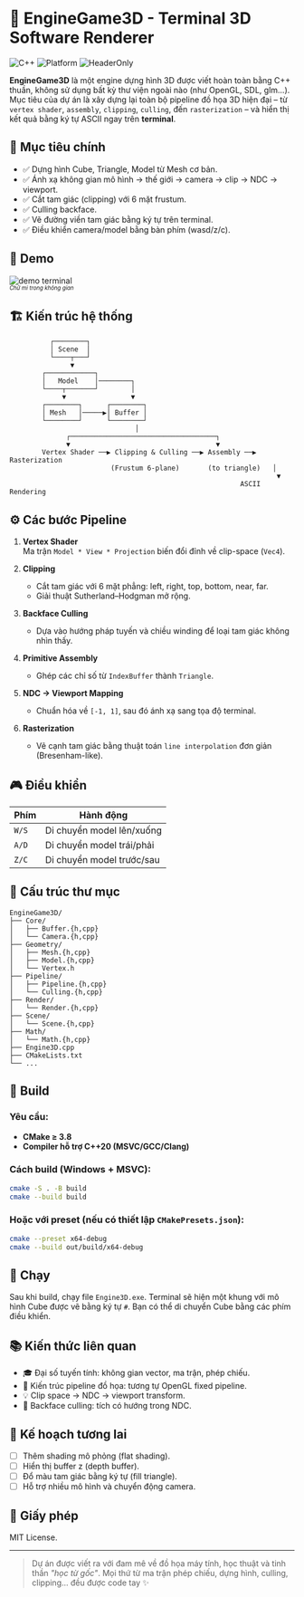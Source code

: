 # 🧠 EngineGame3D - Terminal 3D Software Renderer

![C++](https://img.shields.io/badge/C%2B%2B-20-blue.svg) ![Platform](https://img.shields.io/badge/Platform-Windows-lightgrey) ![HeaderOnly](https://img.shields.io/badge/Library-None-critical)

**EngineGame3D** là một engine dựng hình 3D được viết hoàn toàn bằng C++ thuần, không sử dụng bất kỳ thư viện ngoài nào (như OpenGL, SDL, glm...). Mục tiêu của dự án là xây dựng lại toàn bộ pipeline đồ họa 3D hiện đại – từ `vertex shader`, `assembly`, `clipping`, `culling`, đến `rasterization` – và hiển thị kết quả bằng ký tự ASCII ngay trên **terminal**.

## 🎯 Mục tiêu chính

- ✅ Dựng hình Cube, Triangle, Model từ Mesh cơ bản.
- ✅ Ánh xạ không gian mô hình → thế giới → camera → clip → NDC → viewport.
- ✅ Cắt tam giác (clipping) với 6 mặt frustum.
- ✅ Culling backface.
- ✅ Vẽ đường viền tam giác bằng ký tự trên terminal.
- ✅ Điều khiển camera/model bằng bàn phím (wasd/z/c).

## 📸 Demo

![demo terminal](https://github.com/KinhLupNe/EngineGame3D/assets/demo.png)  
<sup><sub>*Chữ mi trong không gian*</sub></sup>

## 🏗️ Kiến trúc hệ thống

```plaintext
          ┌────────┐
          │ Scene  │
          └────┬───┘
               ▼
        ┌────────────┐
        │   Model    │────────┐
        └────┬───────┘        │
             ▼                ▼
        ┌────────┐      ┌────────┐
        │ Mesh   │─────▶│ Buffer │
        └────────┘      └────────┘
                               │
              ┌────────────────────────────────────┐
              ▼                                    ▼
        Vertex Shader ──▶ Clipping & Culling ──▶ Assembly ──▶ Rasterization
                         (Frustum 6-plane)       (to triangle)   │
                                                                  ▼
                                                         ASCII Rendering
```

## ⚙️ Các bước Pipeline

1. **Vertex Shader**  
   Ma trận `Model * View * Projection` biến đổi đỉnh về clip-space (`Vec4`).

2. **Clipping**  
   - Cắt tam giác với 6 mặt phẳng: left, right, top, bottom, near, far.
   - Giải thuật Sutherland–Hodgman mở rộng.

3. **Backface Culling**  
   - Dựa vào hướng pháp tuyến và chiều winding để loại tam giác không nhìn thấy.

4. **Primitive Assembly**  
   - Ghép các chỉ số từ `IndexBuffer` thành `Triangle`.

5. **NDC → Viewport Mapping**  
   - Chuẩn hóa về `[-1, 1]`, sau đó ánh xạ sang tọa độ terminal.

6. **Rasterization**  
   - Vẽ cạnh tam giác bằng thuật toán `line interpolation` đơn giản (Bresenham-like).

## 🎮 Điều khiển

| Phím | Hành động             |
|------|------------------------|
| `W/S` | Di chuyển model lên/xuống |
| `A/D` | Di chuyển model trái/phải |
| `Z/C` | Di chuyển model trước/sau |

## 🧱 Cấu trúc thư mục

```
EngineGame3D/
├── Core/
│   ├── Buffer.{h,cpp}
│   └── Camera.{h,cpp}
├── Geometry/
│   ├── Mesh.{h,cpp}
│   ├── Model.{h,cpp}
│   └── Vertex.h
├── Pipeline/
│   ├── Pipeline.{h,cpp}
│   └── Culling.{h,cpp}
├── Render/
│   └── Render.{h,cpp}
├── Scene/
│   └── Scene.{h,cpp}
├── Math/
│   └── Math.{h,cpp}
├── Engine3D.cpp
├── CMakeLists.txt
└── ...
```

## 🔧 Build

### Yêu cầu:
- **CMake ≥ 3.8**
- **Compiler hỗ trợ C++20 (MSVC/GCC/Clang)**

### Cách build (Windows + MSVC):

```bash
cmake -S . -B build
cmake --build build
```

### Hoặc với preset (nếu có thiết lập `CMakePresets.json`):

```bash
cmake --preset x64-debug
cmake --build out/build/x64-debug
```

## 🚀 Chạy

Sau khi build, chạy file `Engine3D.exe`. Terminal sẽ hiện một khung với mô hình Cube được vẽ bằng ký tự `#`. Bạn có thể di chuyển Cube bằng các phím điều khiển.

## 📚 Kiến thức liên quan

- 🎓 Đại số tuyến tính: không gian vector, ma trận, phép chiếu.
- 🧠 Kiến trúc pipeline đồ họa: tương tự OpenGL fixed pipeline.
- 💡 Clip space → NDC → viewport transform.
- 🧮 Backface culling: tích có hướng trong NDC.

## 🔮 Kế hoạch tương lai

- [ ] Thêm shading mô phỏng (flat shading).
- [ ] Hiển thị buffer z (depth buffer).
- [ ] Đổ màu tam giác bằng ký tự (fill triangle).
- [ ] Hỗ trợ nhiều mô hình và chuyển động camera.

## 📜 Giấy phép

MIT License.

---

> Dự án được viết ra với đam mê về đồ họa máy tính, học thuật và tinh thần *"học từ gốc"*. Mọi thứ từ ma trận phép chiếu, dựng hình, culling, clipping... đều được code tay ✨
